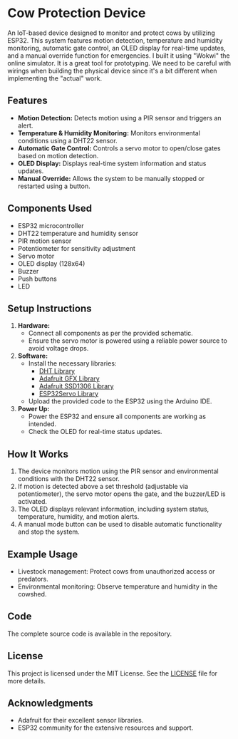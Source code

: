 # Cow Protection Device

An IoT-based device designed to monitor and protect cows by utilizing ESP32. This system features motion detection, temperature and humidity monitoring, automatic gate control, an OLED display for real-time updates, and a manual override function for emergencies. I built it using "Wokwi" the online simulator. It is a great tool for prototyping. We need to be careful with wirings when building the physical device since it's a bit different when implementing the "actual" work. 

## Features   
- **Motion Detection:** Detects motion using a PIR sensor and triggers an alert.
- **Temperature & Humidity Monitoring:** Monitors environmental conditions using a DHT22 sensor.
- **Automatic Gate Control:** Controls a servo motor to open/close gates based on motion detection.   
- **OLED Display:** Displays real-time system information and status updates.
- **Manual Override:** Allows the system to be manually stopped or restarted using a button.
    
## Components Used         
- ESP32 microcontroller   
- DHT22 temperature and humidity sensor   
- PIR motion sensor
- Potentiometer for sensitivity adjustment
- Servo motor
- OLED display (128x64)
- Buzzer
- Push buttons
- LED


## Setup Instructions
1. **Hardware:**
   - Connect all components as per the provided schematic.
   - Ensure the servo motor is powered using a reliable power source to avoid voltage drops.
2. **Software:**
   - Install the necessary libraries:
     - [DHT Library](https://github.com/adafruit/DHT-sensor-library)
     - [Adafruit GFX Library](https://github.com/adafruit/Adafruit-GFX-Library)
     - [Adafruit SSD1306 Library](https://github.com/adafruit/Adafruit_SSD1306)
     - [ESP32Servo Library](https://github.com/madhephaestus/ESP32Servo)
   - Upload the provided code to the ESP32 using the Arduino IDE.
3. **Power Up:**
   - Power the ESP32 and ensure all components are working as intended.
   - Check the OLED for real-time status updates.

## How It Works
1. The device monitors motion using the PIR sensor and environmental conditions with the DHT22 sensor.
2. If motion is detected above a set threshold (adjustable via potentiometer), the servo motor opens the gate, and the buzzer/LED is activated.
3. The OLED displays relevant information, including system status, temperature, humidity, and motion alerts.
4. A manual mode button can be used to disable automatic functionality and stop the system.

## Example Usage
- Livestock management: Protect cows from unauthorized access or predators.
- Environmental monitoring: Observe temperature and humidity in the cowshed.  

## Code
The complete source code is available in the repository. 

## License
This project is licensed under the MIT License. See the [LICENSE](LICENSE) file for more details.   

## Acknowledgments
- Adafruit for their excellent sensor libraries.
- ESP32 community for the extensive resources and support. 

